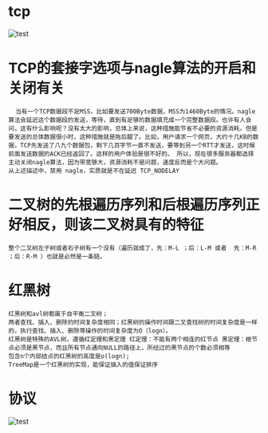 
# tcp

![test](https://tanhanqing.github.io/img/png.png)
  
# TCP的套接字选项与nagle算法的开启和关闭有关
  
	  当有一个TCP数据段不足MSS，比如要发送700Byte数据，MSS为1460Byte的情况。nagle算法会延迟这个数据段的发送，等待，直到有足够的数据填充成一个完整数据段。也许有人会问，这有什么影响呢？没有太大的影响，总体上来说，这种措施能节省不必要的资源消耗。但是要发送的总体数据很小时，这种措施就是拖后腿了。比如，用户请求一个网页，大约十几KB的数据，TCP先发送了八九个数据包，剩下几百字节一直不发送，要等到另一个RTT才发送，这时候前面发送数据的ACK已经返回了。这样的用户体验是很不好的。 所以，现在很多服务器都选择主动关闭nagle算法，因为带宽够大，资源消耗不是问题，速度反而是个大问题。
	从上述描述中，禁用 nagle，实质就是不在延迟 TCP_NODELAY
  
# 二叉树的先根遍历序列和后根遍历序列正好相反，则该二叉树具有的特征

	整个二叉树左子树或者右子树有一个没有（遍历就成了，先：M-L ；后：L-M 或者  先：M-R ；后：R-M ）也就是必然是一条链。

# 红黑树

	红黑树和avl树都属于自平衡二叉树；
	两者查找、插入、删除的时间复杂度相同；红黑树的操作时间跟二叉查找树的时间复杂度是一样的，执行查找、插入、删除等操作的时间复杂度为O（logn）。
	红黑树是特殊的AVL树，遵循红定理和黑定理 红定理：不能有两个相连的红节点 黑定理：根节点必须是黑节点，而且所有节点通向NULL的路径上，所经过的黑节点的个数必须相等
	包含n个内部结点的红黑树的高度是o(logn);
	TreeMap是一个红黑树的实现，能保证插入的值保证排序
# 协议

![test](https://tanhanqing.github.io/img/protical.png)